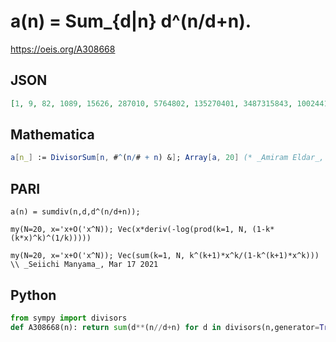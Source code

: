 # a\(n\) \= Sum\_\{d\|n\} d^\(n/d\+n\)\.
https://oeis.org/A308668
## JSON
```JSON
[1, 9, 82, 1089, 15626, 287010, 5764802, 135270401, 3487315843, 100244173394, 3138428376722, 107072686593858, 3937376385699290, 155601328490478978, 6568412173896940652, 295165920677390712833, 14063084452067724991010]
```
## Mathematica
```Mathematica
a[n_] := DivisorSum[n, #^(n/# + n) &]; Array[a, 20] (* _Amiram Eldar_, Mar 17 2021 *)
```
## PARI
```PARI
a(n) = sumdiv(n,d,d^(n/d+n));
```
```PARI
my(N=20, x='x+O('x^N)); Vec(x*deriv(-log(prod(k=1, N, (1-k*(k*x)^k)^(1/k)))))
```
```PARI
my(N=20, x='x+O('x^N)); Vec(sum(k=1, N, k^(k+1)*x^k/(1-k^(k+1)*x^k))) \\ _Seiichi Manyama_, Mar 17 2021
```
## Python
```Python
from sympy import divisors
def A308668(n): return sum(d**(n//d+n) for d in divisors(n,generator=True)) # _Chai Wah Wu_, Jun 19 2022
```
